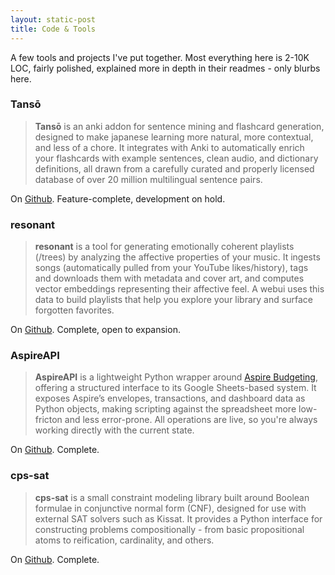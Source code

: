 ```yaml
---
layout: static-post
title: Code & Tools
---
```


A few tools and projects I've put together. Most everything here is 2-10K LOC, fairly polished, explained more in depth in their readmes - only blurbs here.

### Tansō

> **Tansō** is an anki addon for sentence mining and flashcard generation, designed to make japanese learning more natural, more contextual, and less of a chore. It integrates with Anki to automatically enrich your flashcards with example sentences, clean audio, and dictionary definitions, all drawn from a carefully curated and properly licensed database of over 20 million multilingual sentence pairs.

On [Github](https://github.com/XaviACLM/tanso). Feature-complete, development on hold.

### resonant

> **resonant** is a tool for generating emotionally coherent playlists (/trees) by analyzing the affective properties of your music. It ingests songs (automatically pulled from your YouTube likes/history), tags and downloads them with metadata and cover art, and computes vector embeddings representing their affective feel. A webui uses this data to build playlists that help you explore your library and surface forgotten favorites.

On [Github](https://github.com/XaviACLM/resonant). Complete, open to expansion.

### AspireAPI

> **AspireAPI** is a lightweight Python wrapper around [Aspire Budgeting](https://aspirebudget.com/), offering a structured interface to its Google Sheets-based system. It exposes Aspire’s envelopes, transactions, and dashboard data as Python objects, making scripting against the spreadsheet more low-fricton and less error-prone. All operations are live, so you're always working directly with the current state.

On [Github](https://github.com/XaviACLM/aspire-api). Complete.

### cps-sat

> **cps-sat** is a small constraint modeling library built around Boolean formulae in conjunctive normal form (CNF), designed for use with external SAT solvers such as Kissat. It provides a Python interface for constructing problems compositionally - from basic propositional atoms to reification, cardinality, and others.

On [Github](https://github.com/XaviACLM/cps_sat). Complete.